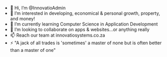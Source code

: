 - 👋 Hi, I’m @InnovatioAdmin
- 👀 I’m interested in developing, economical & personal growth, property, and money!
- 🌱 I’m currently learning Computer Science in Application Development
- 💞️ I’m looking to collaborate on apps & websites...or anything really
- 📫 Reach our team at innovatiosystems.co.za
- ⚡ "A jack of all trades is 'sometimes' a master of none but is often better than a master of one"

<!---
InnovatioAdmin/InnovatioAdmin is a ✨ special ✨ repository because its `README.md` (this file) appears on your GitHub profile.
You can click the Preview link to take a look at your changes.
--->

